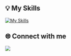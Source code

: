 


## 💡 My Skills

[![My Skills](https://skills.thijs.gg/icons?i=php,html,css,sass,bootstrap,js,nodejs,git,laravel,mysql,postgres)](https://github.com/JPFS2)

## 🌐 Connect with me

<a href="https://www.linkedin.com/in/johnnathan-sousa-99231a249/"><img src="https://img.shields.io/badge/LinkedIn-0077B5?style=for-the-badge&logo=linkedin&logoColor=white"/></a>